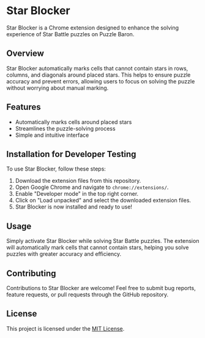 # Star Blocker

Star Blocker is a Chrome extension designed to enhance the solving experience of Star Battle puzzles on Puzzle Baron.

## Overview

Star Blocker automatically marks cells that cannot contain stars in rows, columns, and diagonals around placed stars. This helps to ensure puzzle accuracy and prevent errors, allowing users to focus on solving the puzzle without worrying about manual marking.

## Features

- Automatically marks cells around placed stars
- Streamlines the puzzle-solving process
- Simple and intuitive interface

## Installation for Developer Testing

To use Star Blocker, follow these steps:

1. Download the extension files from this repository.
2. Open Google Chrome and navigate to `chrome://extensions/`.
3. Enable "Developer mode" in the top right corner.
4. Click on "Load unpacked" and select the downloaded extension files.
5. Star Blocker is now installed and ready to use!

## Usage

Simply activate Star Blocker while solving Star Battle puzzles. The extension will automatically mark cells that cannot contain stars, helping you solve puzzles with greater accuracy and efficiency.

## Contributing

Contributions to Star Blocker are welcome! Feel free to submit bug reports, feature requests, or pull requests through the GitHub repository.

## License

This project is licensed under the [MIT License](LICENSE).

